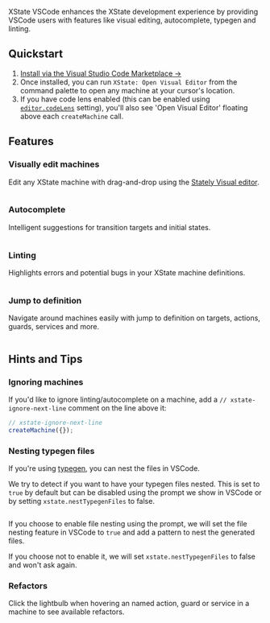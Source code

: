 XState VSCode enhances the XState development experience by providing VSCode users with features like visual editing, autocomplete, typegen and linting.

## Quickstart

1. [Install via the Visual Studio Code Marketplace →](https://marketplace.visualstudio.com/items?itemName=statelyai.stately-vscode)
2. Once installed, you can run `XState: Open Visual Editor` from the command palette to open any machine at your cursor's location.
3. If you have code lens enabled (this can be enabled using [`editor.codeLens`](https://code.visualstudio.com/docs/getstarted/settings#_default-settings) setting), you'll also see 'Open Visual Editor' floating above each `createMachine` call.

## Features

### Visually edit machines

Edit any XState machine with drag-and-drop using the [Stately Visual editor](https://stately.ai/editor).

<img src="https://raw.githubusercontent.com/statelyai/xstate-tools/main/assets/editor.png" alt="" />

### Autocomplete

Intelligent suggestions for transition targets and initial states.

<img src="https://raw.githubusercontent.com/statelyai/xstate-tools/main/assets/autocomplete.png" alt="" />

### Linting

Highlights errors and potential bugs in your XState machine definitions.

<img src="https://raw.githubusercontent.com/statelyai/xstate-tools/main/assets/linting.png" alt="" />

### Jump to definition

Navigate around machines easily with jump to definition on targets, actions, guards, services and more.

<img src="https://raw.githubusercontent.com/statelyai/xstate-tools/main/assets/jump-to-definition.png" alt="" />

## Hints and Tips

### Ignoring machines

If you'd like to ignore linting/autocomplete on a machine, add a `// xstate-ignore-next-line` comment on the line above it:

```ts
// xstate-ignore-next-line
createMachine({});
```

### Nesting typegen files

If you're using [typegen](https://xstate.js.org/docs/guides/typescript.html#typegen), you can nest the files in VSCode.

We try to detect if you want to have your typegen files nested. This is set to `true` by default but can be disabled using the prompt we show in VSCode or by setting `xstate.nestTypegenFiles` to false.

<img src="https://raw.githubusercontent.com/statelyai/xstate-tools/main/assets/typegenPrompt.png" alt="" />

If you choose to enable file nesting using the prompt, we will set the file nesting feature in VSCode to `true` and add a pattern to nest the generated files.

If you choose not to enable it, we will set `xstate.nestTypegenFiles` to false and won't ask again.

### Refactors

Click the lightbulb when hovering an named action, guard or service in a machine to see available refactors.
